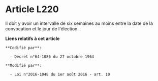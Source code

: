 # Article L220

Il doit y avoir un intervalle de six semaines au moins entre la date de la convocation et le jour de l'élection.

**Liens relatifs à cet article**

	**Codifié par**:

	  - Décret n°64-1086 du 27 octobre 1964

	**Modifié par**:

	  - Loi n°2016-1048 du 1er août 2016 - art. 10
